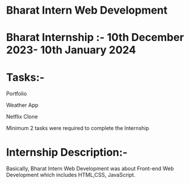 # Bharat Intern Web Development
<h1> Bharat Internship :- 10th December 2023- 10th January 2024 </h1>
<h1>Tasks:-</h1>
<p> Portfolio </p>
<p> Weather App </p>
<p> Netflix Clone </p>
<p> Minimum 2 tasks were required to complete the Internship </p>
<h1> Internship Description:-</h1>
<p> Basically, Bharat Intern Web Development was about Front-end Web Development which includes HTML,CSS, JavaScript.</p>
